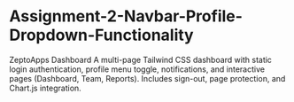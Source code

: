 # Assignment-2-Navbar-Profile-Dropdown-Functionality
ZeptoApps Dashboard A multi-page Tailwind CSS dashboard with static login authentication, profile menu toggle, notifications, and interactive pages (Dashboard, Team, Reports). Includes sign-out, page protection, and Chart.js integration.
